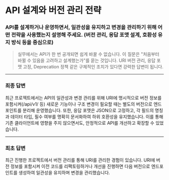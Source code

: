 # API 설계와 버전 관리 전략

### API를 설계하거나 운영하면서, 일관성을 유지하고 변경을 관리하기 위해 어떤 전략을 사용했는지 설명해 주세요. (버전 관리, 응답 포맷 설계, 호환성 유지 방식 등을 중심으로)

> 실무에서는 API가 한 번 공개되면 쉽게 바꿀 수 없습니다. 이 질문은 "처음부터 바뀔 수 있음을 고려하고 설계했는가"를 묻는 것입니다. URI 버전 관리, 응답 포맷 고정, Deprecation 정책 같은 구체적인 조치가 있다면 강력한 답변이 됩니다.

---
### 최종 답변

최근 프로젝트에서는 API의 일관성과 변경 관리를 위해 URI에 명시적으로 버전 정보를 포함시켜(/api/v1/ 등) 새로운 기능이나 구조 변경이 필요할 때는 별도의 버전으로 엔드포인트를 분리해 운영했습니다.
또한, 응답 포맷은 JSON으로 고정하고, 각 필드의 명칭과 데이터 타입, 필수 여부를 명확히 문서화하여 하위 호환성을 유지했습니다.
이를 통해 기존 클라이언트에 영향을 주지 않으면서도, 안정적으로 API를 개선하고 확장할 수 있었습니다.

---

### 최초 답변

최근 진행한 프로젝트에서 버전 관리를 통해 URI를 관리한 경험이 있습니다.
URI에 버전 정보를 포함시켜 이전 코드를 리팩토링하거나 개선을 진행하면 다음 버전으로 엔드포인트를 생성하여 일관성을 유지하며 변경을 관리했습니다.
